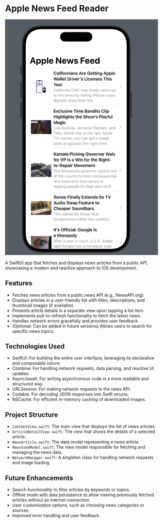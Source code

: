 # Apple News Feed Reader

![News Feed App Screenshot](https://github.com/sabrisonmez54/Apple-News-App/blob/main/news%20feed.png)

A SwiftUI app that fetches and displays news articles from a public API, showcasing a modern and reactive approach to iOS development.

## Features

* Fetches news articles from a public news API (e.g., NewsAPI.org).
* Displays articles in a user-friendly list with titles, descriptions, and thumbnail images (if available).
* Presents article details in a separate view upon tapping a list item.
* Implements pull-to-refresh functionality to fetch the latest news.
* Handles network errors gracefully and provides user feedback.
* (Optional: Can be added in future versions) Allows users to search for specific news topics.

## Technologies Used

* SwiftUI:  For building the entire user interface, leveraging its declarative and composable nature.
* Combine:  For handling network requests, data parsing, and reactive UI updates.
* Async/await: For writing asynchronous code in a more readable and structured way.
* URLSession:  For making network requests to the news API.
* Codable:  For decoding JSON responses into Swift structs.
* NSCache: For efficient in-memory caching of downloaded images.

## Project Structure

* `ContentView.swift`:  The main view that displays the list of news articles.
* `ArticleDetailView.swift`: The view that shows the details of a selected article.
* `NewsArticle.swift`: The data model representing a news article.
* `NewsViewModel.swift`: The view model responsible for fetching and managing the news data.
* `NetworkManager.swift`:  A singleton class for handling network requests and image loading.

## Future Enhancements

* Search functionality to filter articles by keywords or topics.
* Offline mode with data persistence to allow viewing previously fetched articles without an internet connection.
* User customization options, such as choosing news categories or sources.
* Improved error handling and user feedback.
